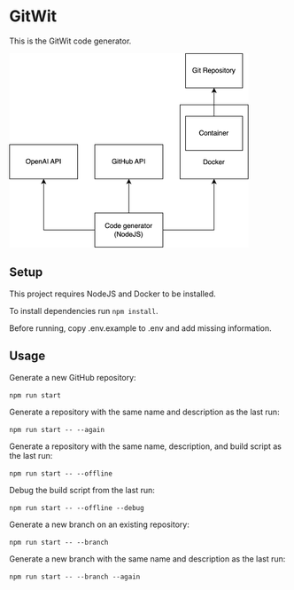 # GitWit

This is the GitWit code generator.

<img src="./images/architecture.png" alt="Project architecture" height="350px"/>

## Setup

This project requires NodeJS and Docker to be installed.

To install dependencies run `npm install`.

Before running, copy .env.example to .env and add missing information.

## Usage

Generate a new GitHub repository:

`npm run start`

Generate a repository with the same name and description as the last run:

`npm run start -- --again`

Generate a repository with the same name, description, and build script as the last run:

`npm run start -- --offline`

Debug the build script from the last run:

`npm run start -- --offline --debug`

Generate a new branch on an existing repository:

`npm run start -- --branch`

Generate a new branch with the same name and description as the last run:

`npm run start -- --branch --again`
